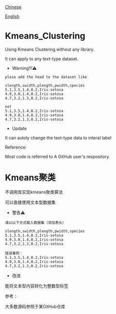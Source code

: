 [Chinese](#Kmeans聚类)

[English](#Kmeans_Clustering)



# Kmeans_Clustering

Using Kmeans Clustering without any library. 

It can apply to any text-type dataset.

- Warning!!!⚠️

```form
plase add the head to the dataset like

slength,swidth,plength,pwidth,species
5.1,3.5,1.4,0.2,Iris-setosa
4.9,3.0,1.4,0.2,Iris-setosa
4.7,3.2,1.3,0.2,Iris-setosa
    
not
5.1,3.5,1.4,0.2,Iris-setosa
4.9,3.0,1.4,0.2,Iris-setosa
4.7,3.2,1.3,0.2,Iris-setosa
```

- Update

It can autoly change the text-type data to interal label

Reference:

Most code is referred to A GitHub user's respository.



# Kmeans聚类

不调用库实现kmeans聚类算法

可以直接使用文本型数据集

- 警告⚠️

```
请以以下方式载入数据集（添加表头）

slength,swidth,plength,pwidth,species
5.1,3.5,1.4,0.2,Iris-setosa
4.9,3.0,1.4,0.2,Iris-setosa
4.7,3.2,1.3,0.2,Iris-setosa
    
错误事例：
5.1,3.5,1.4,0.2,Iris-setosa
4.9,3.0,1.4,0.2,Iris-setosa
4.7,3.2,1.3,0.2,Iris-setosa
```

- 改进

能将文本型内容转化为整数型标签



参考：

大多数源码参照于某GitHub仓库
